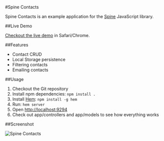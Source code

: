 #Spine Contacts

Spine Contacts is an example application for the [Spine](http://github.com/maccman/spine) JavaScript library.

##Live Demo

[Checkout the live demo](http://maccman.github.com/spine.contacts/) in Safari/Chrome.

##Features

* Contact CRUD
* Local Storage persistence
* Filtering contacts
* Emailing contacts

##Usage

1. Checkout the Git repository 
1. Install npm dependencies: `npm install .`
1. Install [Hem](http://spinejs.com/docs/hem): `npm install -g hem`
1. Run: `hem server`
1. Open [http://localhost:9294](http://localhost:9294)
1. Check out app/controllers and app/models to see how everything works

##Screenshot

![Spine Contacts](https://lh5.googleusercontent.com/_IH1OempnqUc/TZpgYfnlUBI/AAAAAAAABKg/UYLhdmoc15o/s800/contacts.png)